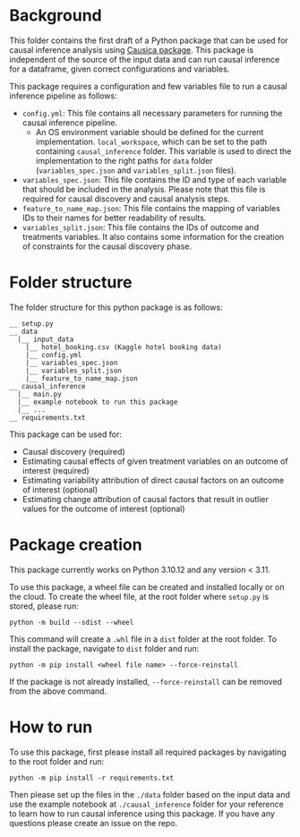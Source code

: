 # Background
This folder contains the first draft of a Python package that can be used for causal inference analysis using [Causica package](https://github.com/microsoft/causica). This package is independent of the source of the input data and can run causal inference for a dataframe, given correct configurations and variables. 

This package requires a configuration and few variables file to run a causal inference pipeline as follows:
- `config.yml`: This file contains all necessary parameters for running the causal inference pipeline.
  - An OS environment variable should be defined for the current implementation. `local_workspace`, which can be set to the path containing `causal_inference` folder. This variable is used to direct the implementation to the right paths for `data` folder (`variables_spec.json` and `variables_split.json` files).
- `variables_spec.json`: This file contains the ID and type of each variable that should be included in the analysis. Please note that this file is required for causal discovery and causal analysis steps.
- `feature_to_name_map.json`: This file contains the mapping of variables IDs to their names for better readability of results.
- `variables_split.json`: This file contains the IDs of outcome and treatments variables. It also contains some information for the creation of constraints for the causal discovery phase.

# Folder structure
The folder structure for this python package is as follows:
```
__ setup.py
__ data
  |__ input_data
    |__ hotel_booking.csv (Kaggle hotel booking data)
    |__ config.yml
    |__ variables_spec.json
    |__ variables_split.json
    |__ feature_to_name_map.json
__ causal_inference
  |__ main.py 
  |__ example notebook to run this package
  |__ ...
__ requirements.txt
```
This package can be used for:
- Causal discovery (required)
- Estimating causal effects of given treatment variables on an outcome of interest (required)
- Estimating variability attribution of direct causal factors on an outcome of interest (optional)
- Estimating change attribution of causal factors that result in outlier values for the outcome of interest (optional)

# Package creation
This package currently works on Python 3.10.12 and any version < 3.11.

To use this package, a wheel file can be created and installed locally or on the cloud. To create the wheel file, at the root folder where `setup.py` is stored, please run:
```
python -m build --sdist --wheel
```

This command will create a `.whl` file in a `dist` folder at the root folder. To install the package, navigate to `dist` folder and run:
```
python -m pip install <wheel file name> --force-reinstall
```

If the package is not already installed, `--force-reinstall` can be removed from the above command. 

# How to run
To use this package, first please install all required packages by navigating to the root folder and run:
```
python -m pip install -r requirements.txt
```
Then please set up the files in the `./data` folder based on the input data and use the example notebook at `./causal_inference` folder for your reference to learn how to run causal inference using this package. If you have any questions please create an issue on the repo.
